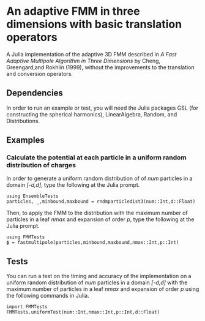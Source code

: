 # An adaptive FMM in three dimensions with basic translation operators

A Julia implementation of the adaptive 3D FMM described in *A Fast Adaptive Multipole Algorithm
in Three Dimensions* by Cheng, Greengard,and Rokhlin (1999), without the improvements to the translation and 
conversion operators. 

## Dependencies

In order to run an example or test, you will need the Julia packages GSL (for constructing the spherical harmonics), LinearAlgebra, Random, and Distributions. 

## Examples
### Calculate the potential at each particle in a uniform random distribution of charges
In order to generate a uniform random distribution of of *num* particles in a domain *[-d,d]*, type the following at the Julia prompt.

```
using EnsembleTests
particles, _,minbound,maxbound = rndmparticledist3(num::Int,d::Float)
```

Then, to apply the FMM to the distribution with the maximum number of particles in a leaf *nmax* and expansion of order *p*, type the following at the Julia prompt.

```
using FMMTests
ϕ = fastmultipole(particles,minbound,maxbound,nmax::Int,p::Int)
```

## Tests

You can run a test on the timing and accuracy of the implementation on a uniform random distribution of *num* particles in a domain *[-d,d]* with the maximum number of particles in a leaf *nmax* and expansion of order *p* using the following commands in Julia.

```
import FMMTests
FMMTests.uniformTest(num::Int,nmax::Int,p::Int,d::Float)
```
